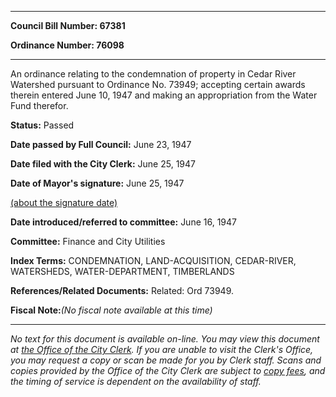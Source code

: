 

********

**Council Bill Number: 67381**
   
**Ordinance Number: 76098**
********

 An ordinance relating to the condemnation of property in Cedar River Watershed pursuant to Ordinance No. 73949; accepting certain awards therein entered June 10, 1947 and making an appropriation from the Water Fund therefor.

**Status:** Passed
   
**Date passed by Full Council:** June 23, 1947
   
**Date filed with the City Clerk:** June 25, 1947
   
**Date of Mayor's signature:** June 25, 1947
   
[(about the signature date)](/~public/approvaldate.htm)
   
   
   
**Date introduced/referred to committee:** June 16, 1947
   
**Committee:** Finance and City Utilities
   
   
**Index Terms:** CONDEMNATION, LAND-ACQUISITION, CEDAR-RIVER, WATERSHEDS, WATER-DEPARTMENT, TIMBERLANDS

**References/Related Documents:** Related: Ord 73949.

**Fiscal Note:**_(No fiscal note available at this time)_
********

_No text for this document is available on-line. You may view this document at [the Office of the City Clerk](http://www.seattle.gov/leg/clerk/contactUs.htm). If you are unable to visit the Clerk's Office, you may request a copy or scan be made for you by Clerk staff. Scans and copies provided by the Office of the City Clerk are subject to [copy fees](http://clerk.seattle.gov/~public/clerkfees.htm), and the timing of service is dependent on the availability of staff._

